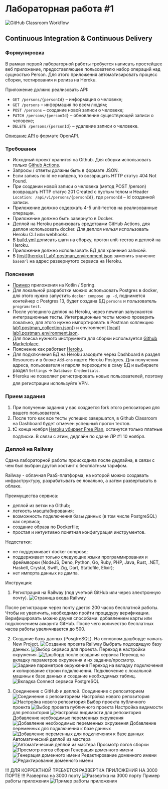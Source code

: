 # Лабораторная работа #1

![GitHub Classroom Workflow](../../workflows/GitHub%20Classroom%20Workflow/badge.svg?branch=master)

## Continuous Integration & Continuous Delivery

### Формулировка

В рамках первой лабораторной работы требуется написать простейшее веб приложение, предоставляющее пользователю набор
операций над сущностью Person. Для этого приложения автоматизировать процесс сборки, тестирования и релиза на Heroku.

Приложение должно реализовать API:

* `GET /persons/{personId}` – информация о человеке;
* `GET /persons` – информация по всем людям;
* `POST /persons` – создание новой записи о человеке;
* `PATCH /persons/{personId}` – обновление существующей записи о человеке;
* `DELETE /persons/{personId}` – удаление записи о человеке.

[Описание API](person-service.yaml) в формате OpenAPI.

### Требования

* Исходный проект хранится на Github. Для сборки использовать
  _только_ [Github Actions](https://docs.github.com/en/actions).
* Запросы / ответы должны быть в формате JSON.
* Если запись по id не найдена, то возвращать HTTP статус 404 Not Found.
* При создании новой записи о человека (метод POST /person) возвращать HTTP статус 201 Created с пустым телом и
  Header `Location: /api/v1/persons/{personId}`, где `personId` – id созданной записи.
* Приложение должно содержать 4-5 unit-тестов на реализованные операции.
* Приложение должно быть завернуто в Docker.
* Деплой на Heroku реализовать средствами GitHub Actions, для деплоя использовать docker. Для деплоя _нельзя_
  использовать Heroku CLI или webhooks.
* В [build.yml](.github/workflows/classroom.yml) дописать шаги на сборку, прогон unit-тестов и деплой на Heroku.
* Приложение должно использовать БД для хранения записей.
* В [[inst][heroku] Lab1.postman_environment.json](postman/%5Binst%5D%5Bheroku%5D%20Lab1.postman_environment.json)
  заменить значение `baseUrl` на адрес развернутого сервиса на Heroku.

### Пояснения

* [Пример](https://github.com/Romanow/person-service) приложения на Kotlin / Spring.
* Для локальной разработки можно использовать Postgres в docker, для этого нужно запустить `docker compose up -d`,
  поднимется контейнер с Postgres 13, будет создана БД `persons` и пользователь `program:test`.
* После успешного деплоя на Heroku, через newman запускаются интеграционные тесты. Интеграционные тесты можно проверить
  локально, для этого нужно импортировать в Postman
  коллекцию [lab1.postman_collection.json](postman/%5Binst%5D%20Lab1.postman_collection.json)]) и
  environment [[local] lab1.postman_environment.json](postman/%5Binst%5D%5Blocal%5D%20Lab1.postman_environment.json).
* Для поиска нужного инструмента для сборки используется [Github Marketplace](https://github.com/marketplace).
* Пояснение как работает [Heroku](https://devcenter.heroku.com/articles/how-heroku-works).
* Для подключения БД на Heroku заходите через Dashboard в раздел Resources и в блоке `Add-ons` ищете Heroku Postgres.
  Для получения адреса, пользователя и пароля переходите в саму БД и выбираете раздел `Settings`
  -> `Database Credentials`.
* ❗Heroku не позволяет регистрировать новых пользователей, поэтому для регистрации используйте VPN.

### Прием задания

1. При получении задания у вас создается fork этого репозитория для вашего пользователя.
2. После того как все тесты успешно завершатся, в Github Classroom на Dashboard будет отмечен успешный прогон тестов.
3. ❗️С конца
   ноября [Heroku убирает Free Plan](https://help.heroku.com/RSBRUH58/removal-of-heroku-free-product-plans-faq),
   останутся только платные подписки. В связи с этим, дедлайн по сдаче ЛР #1 10 ноября. 
   
### Деплой на Railway

Сдача лабораторной работы происходила после дедлайна, в связи с чем был выбран другой хостинг с бесплатным тарифом.

Railway - облачная PaaS-платформа, на которой можно создавать инфраструктуру, разрабатывать ее локально, а затем развертывать в облаке.

Преимущества сервиса:
* деплой из ветки на Github;
* легкость масштабирования;
* возможность подключения базы данных (в том числе PostgreSQL) как сервиса;
* создание образа по Dockerfile;
* простая и интуитивно понятная конфигурация инструментов.

Недостатки:
* не поддерживает docker compose;
* поддерживает только следующие языки программирования и фреймворки (NodeJS, Deno, Python, Go, Ruby, PHP, Java, Rust, .NET, Haskell, Crystal, Swift, Zig, Dart, Staticfile, Elixir);
* нет импорта данных из дампа.

Инструкция:
1. Регистрация на Railway (под учеткой GitHub или через электронную почту).
![Страница входа Railway](https://user-images.githubusercontent.com/70375413/213858320-8e496acc-f18a-49e9-aa57-3dc88253ba4a.png)

После регистрации через почту дается 200 часов бесплатной работы. Чтобы их увеличить, необходимо пройти процедуру верификации. Верифицировать можно двумя способами: добавлением карты или подключением аккаунта GitHub. После чего количество бесплатных часов работы увеличивается до 500.

2. Создание базы данных (PosgtreSQL).
На основном дашборде нажать New Project. 
![Создание проекта Railway](https://user-images.githubusercontent.com/70375413/213858950-0397433c-a38d-485e-a5a1-7bdde56d51de.png)
Выбрать подходящую базу данных.
![Выбор сервиса для проекта.](https://user-images.githubusercontent.com/70375413/213859005-d9b6d8e8-8b19-435d-bf2f-1e406a5dd8ad.png)
Переход в настройки окружения.
![Дашборд после создания сервиса](https://user-images.githubusercontent.com/70375413/213859052-c3cb4acd-9656-467b-a45a-6d39778df666.png)
Переход на вкладку параметров окружения и их задание/просмотр.
![Задание параметров окружения](https://user-images.githubusercontent.com/70375413/213859079-d8a54f89-1eb1-4aa3-8184-7c67acd02eba.png)
Переход на вкладку подключения и копирование строки подключения. Подключение с локальной машины к базе данных и создание необходимых таблиц.
![Вкладка Connect сервиса PostgreSQL](https://user-images.githubusercontent.com/70375413/213859257-9617c619-0006-42d3-9e65-7f8aeefb0b28.png)

3. Соединение с GitHub и деплой.
Соединение с репозиторием
![Соединение с репозиторием](https://user-images.githubusercontent.com/70375413/213859365-bc2c883b-9003-41a0-8a76-663c9dc23888.png)
Настройка нового репозитория
![Настройка нового репозитория](https://user-images.githubusercontent.com/70375413/213859410-6e822914-7047-455e-b319-042a0f67ae7f.png)
Выбор проекта публичного проекта
![Выбор проекта публичного проекта](https://user-images.githubusercontent.com/70375413/213859466-71968f76-f1f3-4ded-a3b0-0a59c65ba412.png)
Наcтройка видимости для репозитория
![Наcтройка видимости для репозитория](https://user-images.githubusercontent.com/70375413/213859536-41f6d1c9-6656-4976-9c68-040887045059.png)
Добавление необходимых переменных окружения
![Добавление необходимых переменных окружения](https://user-images.githubusercontent.com/70375413/213859586-b07b8f91-1978-4439-afcc-af0df062b07b.png)
Добавление переменных для подключения к базе данных
![Добавление переменных для подключения к базе данных](https://user-images.githubusercontent.com/70375413/213859754-b9c6f1ca-c9a1-4b1a-aac4-52af7982d2ad.png)
Автоматический деплой из мастера
![Автоматический деплой из мастера](https://user-images.githubusercontent.com/70375413/213859810-6bdd4b00-49ca-4757-9a5a-5670f6e3b6d5.png)
Просмотр логов сборки
![Просмотр логов сборки](https://user-images.githubusercontent.com/70375413/213859945-57ab080a-9549-4c34-8a55-d41de1626a25.png)
Генерация доменного имени
![Генерация доменного имени](https://user-images.githubusercontent.com/70375413/213859983-f6074c75-d157-440c-a4d8-bb6f717c178e.png)
Редактирование доменного имени
![Редактирование доменного имени](https://user-images.githubusercontent.com/70375413/213860007-3ccea66b-caf0-4bd3-9420-064c11bf31f2.png)

!!! ДЛЯ КОРРЕКТНОЙ ТРЕБУЕТСЯ РАЗВЕРТКА ПРИЛОЖЕНИЯ НА 3000 ПОРТЕ !!!
Развертка на 3000 порту
![Развертка на 3000 порту](https://user-images.githubusercontent.com/70375413/213860129-21883175-421d-4da6-936b-61f511e19f69.png)
Пример работы приложения
![Пример работы приложения](https://user-images.githubusercontent.com/70375413/213860169-d1d480c3-2e3a-4307-8107-2f0b89eec534.png)



